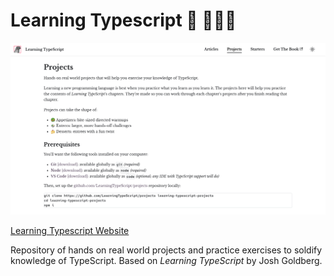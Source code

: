 # Learning Typescript 🍜 👨🏻‍💻

![alt text](landing.png "Learning Typescript Projects Preview")

[Learning Typescript Website](https://www.learningtypescript.com/projects "Learning Typescript Projects Page")

Repository of hands on real world projects and practice exercises to soldify knowledge of TypeScript. Based on *Learning TypeScript* by Josh Goldberg.
